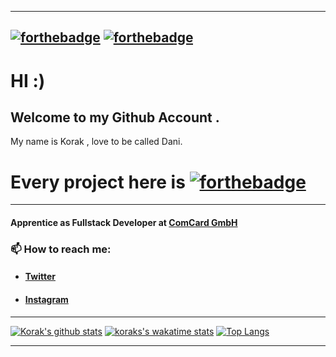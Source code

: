 <!--
**Korak-997/Korak-997** is a ✨ _special_ ✨ repository because its `README.md` (this file) appears on your GitHub profile.

Here are some ideas to get you started:

- 🔭 I’m currently working on ...
- 🌱 I’m currently learning ...
- 👯 I’m looking to collaborate on ...
- 🤔 I’m looking for help with ...
- 💬 Ask me about ...
- 📫 How to reach me: ...
- 😄 Pronouns: ...
- ⚡ Fun fact: ...
-->

------------------------
[![forthebadge](https://forthebadge.com/images/badges/powered-by-coffee.svg)](https://forthebadge.com) [![forthebadge](https://forthebadge.com/images/badges/powered-by-electricity.svg)](https://forthebadge.com) 
-------------------------
# HI :)

## Welcome to my Github Account . 

My name is Korak , love to be called Dani.
# Every project here is [![forthebadge](https://forthebadge.com/images/badges/built-with-love.svg)](https://forthebadge.com)

--------------------------------------------
#### Apprentice as Fullstack Developer at [ComCard GmbH](https://www.comcard.de/)

### 📫 How to reach me:


* #### [Twitter](https://twitter.com/Dani60579343)
* #### [Instagram](https://www.instagram.com/danikorak997/?r=nametag)
------------------------

[![Korak's github stats](https://github-readme-stats.vercel.app/api?username=Korak-997&count_private=true&show_icons=true&theme=darcula)](https://github.com/anuraghazra/github-readme-stats)
[![koraks's wakatime stats](https://github-readme-stats.vercel.app/api/wakatime?username=Danito997&theme=darcula)](https://github.com/anuraghazra/github-readme-stats)
[![Top Langs](https://github-readme-stats.vercel.app/api/top-langs/?username=Korak-997&show_icons=true&theme=darcula)](https://github.com/anuraghazra/github-readme-stats)


--------------------------------------------------------






 
